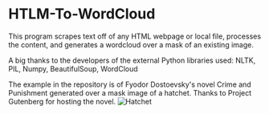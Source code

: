 # HTLM-To-WordCloud
This program scrapes text off of any HTML webpage or local file, processes the content, and generates a wordcloud over a mask of an existing image.


A big thanks to the developers of the external Python libraries used: NLTK, PIL, Numpy, BeautifulSoup, WordCloud

The example in the repository is of Fyodor Dostoevsky's novel Crime and Punishment generated over a mask image of a hatchet.
Thanks to Project Gutenberg for hosting the novel. 
![Hatchet](https://github.com/AaronHenry/HTLM-To-WordCloud/blob/master/CnPHatchet.png)
